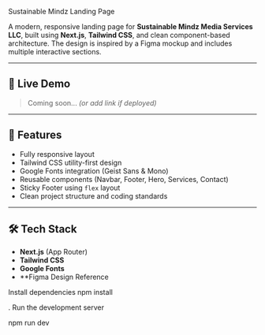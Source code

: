  Sustainable Mindz Landing Page

A modern, responsive landing page for **Sustainable Mindz Media Services LLC**, built using **Next.js**, **Tailwind CSS**, and clean component-based architecture. The design is inspired by a Figma mockup and includes multiple interactive sections.

---

## 🚀 Live Demo

> Coming soon... *(or add link if deployed)*

---

## 📌 Features

- Fully responsive layout
- Tailwind CSS utility-first design
- Google Fonts integration (Geist Sans & Mono)
- Reusable components (Navbar, Footer, Hero, Services, Contact)
- Sticky Footer using `flex` layout
- Clean project structure and coding standards

---

## 🛠 Tech Stack

- **Next.js** (App Router)
- **Tailwind CSS**
- **Google Fonts**
- **Figma Design Reference

Install dependencies
npm install


. Run the development server

npm run dev
